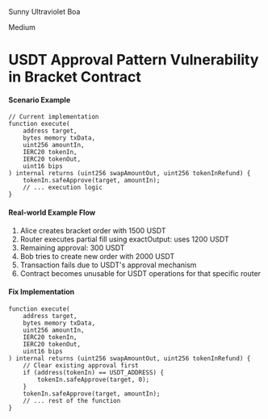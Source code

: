 Sunny Ultraviolet Boa

Medium

# USDT Approval Pattern Vulnerability in Bracket Contract

#### Scenario Example

```solidity
// Current implementation
function execute(
    address target,
    bytes memory txData,
    uint256 amountIn,
    IERC20 tokenIn,
    IERC20 tokenOut,
    uint16 bips
) internal returns (uint256 swapAmountOut, uint256 tokenInRefund) {
    tokenIn.safeApprove(target, amountIn);
    // ... execution logic
}
```

#### Real-world Example Flow

1. Alice creates bracket order with 1500 USDT
2. Router executes partial fill using exactOutput: uses 1200 USDT
3. Remaining approval: 300 USDT
4. Bob tries to create new order with 2000 USDT
5. Transaction fails due to USDT's approval mechanism
6. Contract becomes unusable for USDT operations for that specific router

#### Fix Implementation

```solidity
function execute(
    address target,
    bytes memory txData,
    uint256 amountIn,
    IERC20 tokenIn,
    IERC20 tokenOut,
    uint16 bips
) internal returns (uint256 swapAmountOut, uint256 tokenInRefund) {
    // Clear existing approval first
    if (address(tokenIn) == USDT_ADDRESS) {
        tokenIn.safeApprove(target, 0);
    }
    tokenIn.safeApprove(target, amountIn);
    // ... rest of the function
}
```